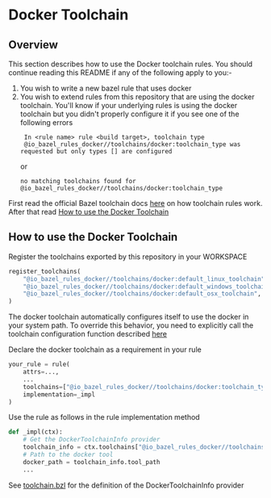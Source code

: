 # Docker Toolchain

## Overview
This section describes how to use the Docker toolchain rules. You should continue
reading this README if any of the following apply to you:-
1. You wish to write a new bazel rule that uses docker
2. You wish to extend rules from this repository that are using the docker toolchain. You'll know if
   your underlying rules is using the docker toolchain but you didn't properly configure it if you see one of the following
   errors
   ```
    In <rule name> rule <build target>, toolchain type
    @io_bazel_rules_docker//toolchains/docker:toolchain_type was requested but only types [] are configured
   ```
   or
   ```
   no matching toolchains found for @io_bazel_rules_docker//toolchains/docker:toolchain_type
   ```
First read the official Bazel toolchain docs [here](https://docs.bazel.build/versions/master/toolchains.html) on how toolchain
rules work. After that read [How to use the Docker Toolchain](#how-to-use-the-docker-toolchain)

## How to use the Docker Toolchain
Register the toolchains exported by this repository in your WORKSPACE
```python
register_toolchains(
    "@io_bazel_rules_docker//toolchains/docker:default_linux_toolchain",
    "@io_bazel_rules_docker//toolchains/docker:default_windows_toolchain",
    "@io_bazel_rules_docker//toolchains/docker:default_osx_toolchain",
)
```

The docker toolchain automatically configures itself to use the docker in your
system path. To override this behavior, you need to explicitly call the
toolchain configuration function described [here](../../README.md#setup)

Declare the docker toolchain as a requirement in your rule
```python
your_rule = rule(
    attrs=...,
    ...
    toolchains=["@io_bazel_rules_docker//toolchains/docker:toolchain_type"],
    implementation=_impl
)
```

Use the rule as follows in the rule implementation method
```python
def _impl(ctx):
    # Get the DockerToolchainInfo provider
    toolchain_info = ctx.toolchains["@io_bazel_rules_docker//toolchains/docker:toolchain_type"].info
    # Path to the docker tool
    docker_path = toolchain_info.tool_path
    ...
```
See [toolchain.bzl](toolchain.bzl) for the definition of the DockerToolchainInfo provider